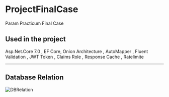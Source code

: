 # ProjectFinalCase
Param Practicum Final Case

Used in the project
-------------------------------------------------
Asp.Net.Core 7.0 ,
EF Core,
Onion Architecture ,
AutoMapper ,
Fluent Validation ,
JWT Token ,
Claims Role ,
Response Cache ,
Ratelimite


-------------------------------------------------




Database Relation 
-------------------------------------------------


![DBRelation](https://user-images.githubusercontent.com/107555262/222909484-f4eb2763-4639-4212-9cd5-a5ffbb2c78d1.png)
